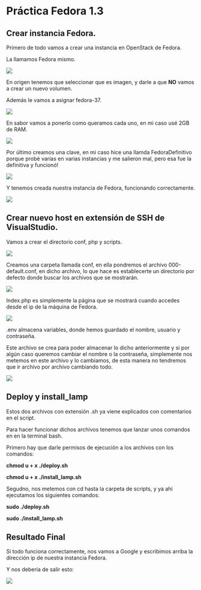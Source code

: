 # Práctica Fedora 1.3
## Crear instancia Fedora.

Primero de todo vamos a crear una instancia en OpenStack de Fedora.

La llamamos Fedora mismo.

![](img/primero.png)

En origen tenemos que seleccionar que es imagen, y darle a que **NO** vamos a crear un nuevo volumen.

Además le vamos a asignar fedora-37.

![](img/segundo.png)

En sabor vamos a ponerlo como queramos cada uno, en mi caso usé 2GB de RAM.

![](img/tercero.png)

Por último creamos una clave, en mi caso hice una llamda FedoraDefinitivo porque probé varias en varias instancias y me salieron mal, pero esa fue la definitiva y funcionó!

![](img/cuarto.png)

Y tenemos creada nuestra instancia de Fedora, funcionando correctamente.

![](img/quinto.png)

## Crear nuevo host en extensión de SSH de VisualStudio.

Vamos a crear el directorio conf, php y scripts.

![](img/visual.png)

Creamos una carpeta llamada conf, en ella pondremos el archivo 000-default.conf, en dicho archivo, lo que hace es establecerte un directorio por defecto donde buscar los archivos que se mostrarán.

![](img/conf.png)

Index.php es simplemente la página que se mostrará cuando accedes desde el ip de la máquina de Fedora.

![](img/index.png)

.env almacena variables, donde hemos guardado el nombre, usuario y contraseña.

Este archivo se crea para poder almacenar lo dicho anteriormente y si por algún caso queremos cambiar el nombre o la contraseña, simplemente nos metemos en este archivo y lo cambiamos, de esta manera no tendremos que ir archivo por archivo cambiando todo.

![](img/env.png)

## Deploy y install_lamp

Estos dos archivos con extensión .sh ya viene explicados con comentarios en el script.

Para hacer funcionar dichos archivos tenemos que lanzar unos comandos en en la terminal bash.

Primero hay que darle permisos de ejecución a los archivos con los comandos:

**chmod u + x ./deploy.sh**

**chmod u + x ./install_lamp.sh**

Segudno, nos metemos con cd hasta la carpeta de scripts, y ya ahí ejecutamos los siguientes comandos: 

**sudo ./deploy.sh**

**sudo ./install_lamp.sh**

## Resultado Final

Si todo funciona correctamente, nos vamos a Google y escribimos arriba la dirección ip de nuestra instancia Fedora.

Y nos debería de salir esto:

![](img/final.png)

